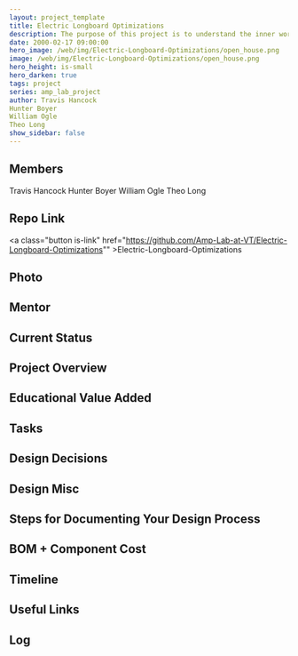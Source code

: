 ```yaml
---
layout: project_template
title: Electric Longboard Optimizations
description: The purpose of this project is to understand the inner workings of an electric longboard and its component parts to the extent that we can create our own, improved electric longboard.
date: 2000-02-17 09:00:00
hero_image: /web/img/Electric-Longboard-Optimizations/open_house.png
image: /web/img/Electric-Longboard-Optimizations/open_house.png
hero_height: is-small
hero_darken: true
tags: project
series: amp_lab_project
author: Travis Hancock
Hunter Boyer
William Ogle
Theo Long
show_sidebar: false
---
```




## Members
Travis Hancock
Hunter Boyer
William Ogle
Theo Long

## Repo Link
<a class="button is-link" href="https://github.com/Amp-Lab-at-VT/Electric-Longboard-Optimizations"" >Electric-Longboard-Optimizations</a>

## Photo

## Mentor

## Current Status

## Project Overview


## Educational Value Added


## Tasks

## Design Decisions

## Design Misc

## Steps for Documenting Your Design Process

## BOM + Component Cost

## Timeline

## Useful Links

## Log
            